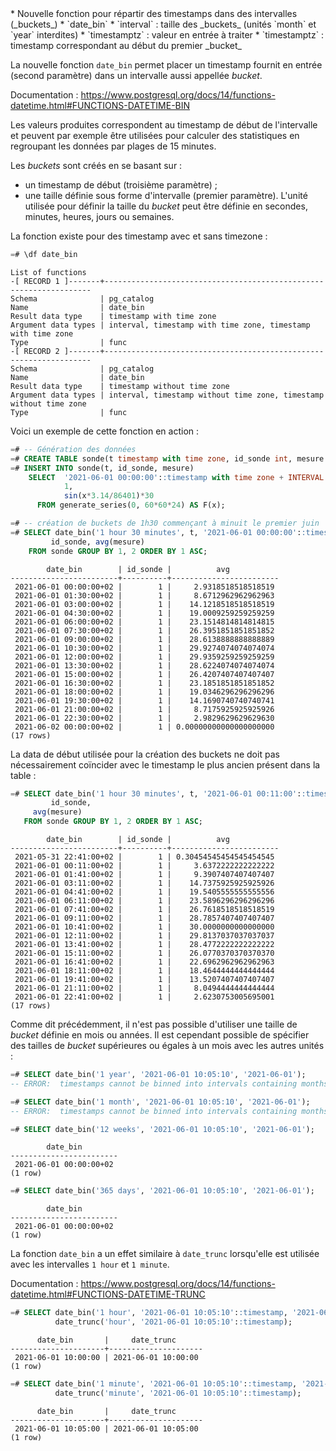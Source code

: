 <!--
Les commits sur ce sujet sont :

* https://git.postgresql.org/gitweb/?p=postgresql.git;a=commit;h=49ab61f0bdc93984a8d36b602f6f2a15f09ebcc7

Discussion

* https://www.postgresql.org/message-id/flat/CACPNZCt4buQFRgy6DyjuZS-2aPDpccRkrJBmgUfwYc1KiaXYxg@mail.gmail.com

-->

<div class="slide-content">
* Nouvelle fonction pour répartir des timestamps dans des intervalles
  (_buckets_)
* `date_bin`
  * `interval` : taille des _buckets_ (unités `month` et `year` interdites)
  * `timestamptz` : valeur en entrée à traiter
  * `timestamptz` : timestamp correspondant au début du premier _bucket_

</div>

<div class="notes">

<!-- https://www.postgresql.org/docs/14/functions-datetime.html#FUNCTIONS-DATETIME-BIN -->

La nouvelle fonction `date_bin` permet placer un timestamp fournit en entrée 
(second paramètre) dans un intervalle aussi appellée _bucket_.

Documentation : <https://www.postgresql.org/docs/14/functions-datetime.html#FUNCTIONS-DATETIME-BIN>

Les valeurs produites correspondent au timestamp de début de l'intervalle
et peuvent par exemple être utilisées pour calculer des statistiques en
regroupant les données par plages de 15 minutes.

Les _buckets_ sont créés en se basant sur :

* un timestamp de début (troisième paramètre) ;
* une taille définie sous forme d'intervalle (premier paramètre). L'unité
  utilisée pour définir la taille du _bucket_ peut être définie en secondes,
  minutes, heures, jours ou semaines.

La fonction existe pour des timestamp avec et sans timezone :

```sql
=# \df date_bin
```
```text
List of functions
-[ RECORD 1 ]-------+-------------------------------------------------------------------
Schema              | pg_catalog
Name                | date_bin
Result data type    | timestamp with time zone
Argument data types | interval, timestamp with time zone, timestamp with time zone
Type                | func
-[ RECORD 2 ]-------+-------------------------------------------------------------------
Schema              | pg_catalog
Name                | date_bin
Result data type    | timestamp without time zone
Argument data types | interval, timestamp without time zone, timestamp without time zone
Type                | func
```

Voici un exemple de cette fonction en action :

```sql
=# -- Génération des données
=# CREATE TABLE sonde(t timestamp with time zone, id_sonde int, mesure int);
=# INSERT INTO sonde(t, id_sonde, mesure)
    SELECT  '2021-06-01 00:00:00'::timestamp with time zone + INTERVAL '1s' * x,
            1,
            sin(x*3.14/86401)*30
      FROM generate_series(0, 60*60*24) AS F(x);

=# -- création de buckets de 1h30 commençant à minuit le premier juin
=# SELECT date_bin('1 hour 30 minutes', t, '2021-06-01 00:00:00'::timestamp with time zone),
         id_sonde, avg(mesure)
    FROM sonde GROUP BY 1, 2 ORDER BY 1 ASC;
```
```text
        date_bin        | id_sonde |          avg
------------------------+----------+------------------------
 2021-06-01 00:00:00+02 |        1 |     2.9318518518518519
 2021-06-01 01:30:00+02 |        1 |     8.6712962962962963
 2021-06-01 03:00:00+02 |        1 |    14.1218518518518519
 2021-06-01 04:30:00+02 |        1 |    19.0009259259259259
 2021-06-01 06:00:00+02 |        1 |    23.1514814814814815
 2021-06-01 07:30:00+02 |        1 |    26.3951851851851852
 2021-06-01 09:00:00+02 |        1 |    28.6138888888888889
 2021-06-01 10:30:00+02 |        1 |    29.9274074074074074
 2021-06-01 12:00:00+02 |        1 |    29.9359259259259259
 2021-06-01 13:30:00+02 |        1 |    28.6224074074074074
 2021-06-01 15:00:00+02 |        1 |    26.4207407407407407
 2021-06-01 16:30:00+02 |        1 |    23.1851851851851852
 2021-06-01 18:00:00+02 |        1 |    19.0346296296296296
 2021-06-01 19:30:00+02 |        1 |    14.1690740740740741
 2021-06-01 21:00:00+02 |        1 |     8.7175925925925926
 2021-06-01 22:30:00+02 |        1 |     2.9829629629629630
 2021-06-02 00:00:00+02 |        1 | 0.00000000000000000000
(17 rows)
```

La data de début utilisée pour la création des buckets ne doit pas
nécessairement coïncider avec le timestamp le plus ancien présent dans la table
:

```sql
=# SELECT date_bin('1 hour 30 minutes', t, '2021-06-01 00:11:00'::timestamp with time zone),
         id_sonde,
	 avg(mesure)
   FROM sonde GROUP BY 1, 2 ORDER BY 1 ASC;
```
```text
        date_bin        | id_sonde |          avg
------------------------+----------+------------------------
 2021-05-31 22:41:00+02 |        1 | 0.30454545454545454545
 2021-06-01 00:11:00+02 |        1 |     3.6372222222222222
 2021-06-01 01:41:00+02 |        1 |     9.3907407407407407
 2021-06-01 03:11:00+02 |        1 |    14.7375925925925926
 2021-06-01 04:41:00+02 |        1 |    19.5405555555555556
 2021-06-01 06:11:00+02 |        1 |    23.5896296296296296
 2021-06-01 07:41:00+02 |        1 |    26.7618518518518519
 2021-06-01 09:11:00+02 |        1 |    28.7857407407407407
 2021-06-01 10:41:00+02 |        1 |    30.0000000000000000
 2021-06-01 12:11:00+02 |        1 |    29.8137037037037037
 2021-06-01 13:41:00+02 |        1 |    28.4772222222222222
 2021-06-01 15:11:00+02 |        1 |    26.0770370370370370
 2021-06-01 16:41:00+02 |        1 |    22.6962962962962963
 2021-06-01 18:11:00+02 |        1 |    18.4644444444444444
 2021-06-01 19:41:00+02 |        1 |    13.5207407407407407
 2021-06-01 21:11:00+02 |        1 |     8.0494444444444444
 2021-06-01 22:41:00+02 |        1 |     2.6230753005695001
(17 rows)
```

Comme dit précédemment, il n'est pas possible d'utiliser une taille de _bucket_
définie en mois ou années. Il est cependant possible de spécifier des tailles de
_bucket_ supérieures ou égales à un mois avec les autres unités :

```sql
=# SELECT date_bin('1 year', '2021-06-01 10:05:10', '2021-06-01');
-- ERROR:  timestamps cannot be binned into intervals containing months or years

=# SELECT date_bin('1 month', '2021-06-01 10:05:10', '2021-06-01');
-- ERROR:  timestamps cannot be binned into intervals containing months or years

=# SELECT date_bin('12 weeks', '2021-06-01 10:05:10', '2021-06-01');
```
```text
        date_bin
------------------------
 2021-06-01 00:00:00+02
(1 row)
```
```sql
=# SELECT date_bin('365 days', '2021-06-01 10:05:10', '2021-06-01');
```
```text
        date_bin
------------------------
 2021-06-01 00:00:00+02
(1 row)
```

<!-- https://www.postgresql.org/docs/14/functions-datetime.html#FUNCTIONS-DATETIME-TRUNC -->

La fonction `date_bin` a un effet similaire à `date_trunc` lorsqu'elle est 
utilisée avec les intervalles `1 hour` et `1 minute`.

Documentation : <https://www.postgresql.org/docs/14/functions-datetime.html#FUNCTIONS-DATETIME-TRUNC>

```sql
=# SELECT date_bin('1 hour', '2021-06-01 10:05:10'::timestamp, '2021-06-01'),
          date_trunc('hour', '2021-06-01 10:05:10'::timestamp);
```
```text
      date_bin       |     date_trunc
---------------------+---------------------
 2021-06-01 10:00:00 | 2021-06-01 10:00:00
(1 row)
```
```sql
=# SELECT date_bin('1 minute', '2021-06-01 10:05:10'::timestamp, '2021-06-01'),
          date_trunc('minute', '2021-06-01 10:05:10'::timestamp);
```
```text
      date_bin       |     date_trunc
---------------------+---------------------
 2021-06-01 10:05:00 | 2021-06-01 10:05:00
(1 row)
```

</div>
